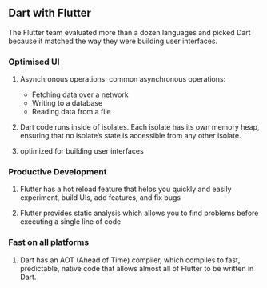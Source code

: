 ## Dart with Flutter 
The Flutter team evaluated more than a dozen languages and picked Dart because it matched the way they were building user interfaces.

### Optimised UI
1. Asynchronous operations: common asynchronous operations:
    * Fetching data over a network
    * Writing to a database
    * Reading data from a file

2. Dart code runs inside of isolates. Each isolate has its own memory heap, ensuring that no isolate’s state is accessible from any other isolate.

3. optimized for building user interfaces

### Productive Development 
1. Flutter has a hot reload feature that helps you quickly and easily experiment, build UIs, add features, and fix bugs

2. Flutter provides static analysis which allows you to find problems before executing a single line of code

### Fast on all platforms 
1. Dart has an AOT (Ahead of Time) compiler, which compiles to fast, predictable, native code that allows almost all of Flutter to be written in Dart.